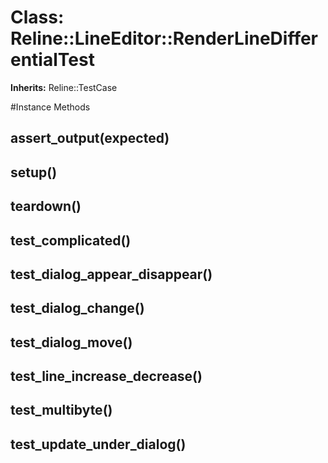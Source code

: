 # Class: Reline::LineEditor::RenderLineDifferentialTest
**Inherits:** Reline::TestCase
    




#Instance Methods
## assert_output(expected) [](#method-i-assert_output)

## setup() [](#method-i-setup)

## teardown() [](#method-i-teardown)

## test_complicated() [](#method-i-test_complicated)

## test_dialog_appear_disappear() [](#method-i-test_dialog_appear_disappear)

## test_dialog_change() [](#method-i-test_dialog_change)

## test_dialog_move() [](#method-i-test_dialog_move)

## test_line_increase_decrease() [](#method-i-test_line_increase_decrease)

## test_multibyte() [](#method-i-test_multibyte)

## test_update_under_dialog() [](#method-i-test_update_under_dialog)

